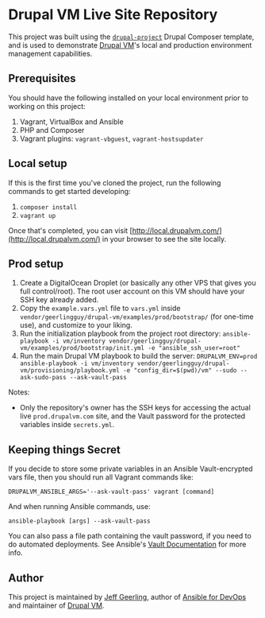 # Drupal VM Live Site Repository

This project was built using the [`drupal-project`](https://github.com/drupal-composer/drupal-project) Drupal Composer template, and is used to demonstrate [Drupal VM](https://www.drupalvm.com)'s local and production environment management capabilities.

## Prerequisites

You should have the following installed on your local environment prior to working on this project:

  1. Vagrant, VirtualBox and Ansible
  2. PHP and Composer
  3. Vagrant plugins: `vagrant-vbguest`, `vagrant-hostsupdater`

## Local setup

If this is the first time you've cloned the project, run the following commands to get started developing:

  1. `composer install`
  2. `vagrant up`

Once that's completed, you can visit [http://local.drupalvm.com/](http://local.drupalvm.com/) in your browser to see the site locally.

## Prod setup

  1. Create a DigitalOcean Droplet (or basically any other VPS that gives you full control/root). The root user account on this VM should have your SSH key already added.
  2. Copy the `example.vars.yml` file to `vars.yml` inside `vendor/geerlingguy/drupal-vm/examples/prod/bootstrap/` (for one-time use), and customize to your liking.
  3. Run the initialization playbook from the project root directory: `ansible-playbook -i vm/inventory vendor/geerlingguy/drupal-vm/examples/prod/bootstrap/init.yml -e "ansible_ssh_user=root"`
  4. Run the main Drupal VM playbook to build the server: `DRUPALVM_ENV=prod ansible-playbook -i vm/inventory vendor/geerlingguy/drupal-vm/provisioning/playbook.yml -e "config_dir=$(pwd)/vm" --sudo --ask-sudo-pass --ask-vault-pass`

Notes:

  - Only the repository's owner has the SSH keys for accessing the actual live `prod.drupalvm.com` site, and the Vault password for the protected variables inside `secrets.yml`.

## Keeping things Secret

If you decide to store some private variables in an Ansible Vault-encrypted vars file, then you should run all Vagrant commands like:

    DRUPALVM_ANSIBLE_ARGS='--ask-vault-pass' vagrant [command]

And when running Ansible commands, use:

    ansible-playbook [args] --ask-vault-pass

You can also pass a file path containing the vault password, if you need to do automated deployments. See Ansible's [Vault Documentation](http://docs.ansible.com/ansible/playbooks_vault.html#creating-encrypted-files) for more info.

## Author

This project is maintained by [Jeff Geerling](https://www.jeffgeerling.com/), author of [Ansible for DevOps](https://www.ansiblefordevops.com) and maintainer of [Drupal VM](https://www.drupalvm.com).
